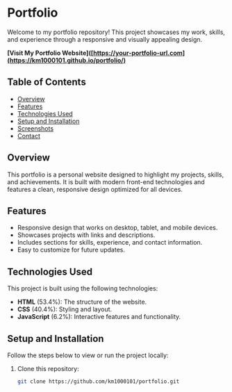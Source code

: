 # Portfolio

Welcome to my portfolio repository! This project showcases my work, skills, and experience through a responsive and visually appealing design.

**[Visit My Portfolio Website]([https://your-portfolio-url.com](https://km1000101.github.io/portfolio/)**

## Table of Contents
- [Overview](#overview)
- [Features](#features)
- [Technologies Used](#technologies-used)
- [Setup and Installation](#setup-and-installation)
- [Screenshots](#screenshots)
- [Contact](#contact)

## Overview

This portfolio is a personal website designed to highlight my projects, skills, and achievements. It is built with modern front-end technologies and features a clean, responsive design optimized for all devices.

## Features

- Responsive design that works on desktop, tablet, and mobile devices.
- Showcases projects with links and descriptions.
- Includes sections for skills, experience, and contact information.
- Easy to customize for future updates.

## Technologies Used

This project is built using the following technologies:

- **HTML** (53.4%): The structure of the website.
- **CSS** (40.4%): Styling and layout.
- **JavaScript** (6.2%): Interactive features and functionality.

## Setup and Installation

Follow the steps below to view or run the project locally:

1. Clone this repository:
   ```bash
   git clone https://github.com/km1000101/portfolio.git
